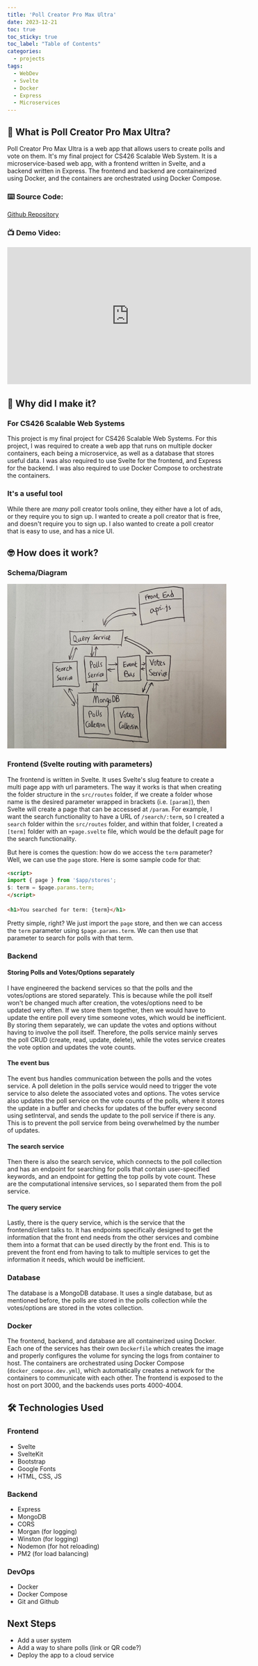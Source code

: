 ```yaml
---
title: 'Poll Creator Pro Max Ultra'
date: 2023-12-21
toc: true
toc_sticky: true
toc_label: "Table of Contents"
categories:
  - projects
tags:
  - WebDev
  - Svelte
  - Docker
  - Express
  - Microservices
---
```


## :thinking: What is Poll Creator Pro Max Ultra?

Poll Creator Pro Max Ultra is a web app that allows users to create polls and vote on them. It's my final project for CS426 Scalable Web System. It is a microservice-based web app, with a frontend written in Svelte, and a backend written in Express. The frontend and backend are containerized using Docker, and the containers are orchestrated using Docker Compose.

### :keyboard: Source Code:

[Github Repository](https://github.com/zzuo123/Poll-Creator-Pro-Max-Ultra)

### :tv: Demo Video:
<iframe width="560" height="315" src="https://www.youtube.com/embed/RUrfHlBX4GQ?si=-_EUXqqUiBqM8g8C" title="YouTube video player" frameborder="0" allow="accelerometer; autoplay; clipboard-write; encrypted-media; gyroscope; picture-in-picture; web-share" allowfullscreen></iframe>


## :thinking: Why did I make it?

### For CS426 Scalable Web Systems

This project is my final project for CS426 Scalable Web Systems. For this project, I was required to create a web app that runs on multiple docker containers, each being a microservice, as well as a database that stores useful data. I was also required to use Svelte for the frontend, and Express for the backend. I was also required to use Docker Compose to orchestrate the containers.

### It's a useful tool

While there are *many* poll creator tools online, they either have a lot of ads, or they require you to sign up. I wanted to create a poll creator that is free, and doesn't require you to sign up. I also wanted to create a poll creator that is easy to use, and has a nice UI.




## :nerd_face: How does it work?

### Schema/Diagram

![Design Diagram](/assets/images/blog_images/poll-creator/20231207_220144.jpg)

### Frontend (Svelte routing with parameters)

The frontend is written in Svelte. It uses Svelte's slug feature to create a multi page app with url parameters. The way it works is that when creating the folder structure in the `src/routes` folder, if we create a folder whose name is the desired parameter wrapped in brackets (i.e. `[param]`), then Svelte will create a page that can be accessed at `/param`. For example, I want the search functionality to have a URL of `/search/:term`, so I created a `search` folder within the `src/routes` folder, and within that folder, I created a `[term]` folder with an `+page.svelte` file, which would be the default page for the search functionality.

But here is comes the question: how do we access the `term` parameter? Well, we can use the `page` store. Here is some sample code for that:
    
```html
<script>
import { page } from '$app/stores';
$: term = $page.params.term;
</script>

<h1>You searched for term: {term}</h1>
```
Pretty simple, right? We just import the `page` store, and then we can access the `term` parameter using `$page.params.term`. We can then use that parameter to search for polls with that term.

### Backend

#### Storing Polls and Votes/Options separately

I have engineered the backend services so that the polls and the votes/options are stored separately. This is because while the poll itself won't be changed much after creation, the votes/options need to be updated very often. If we store them together, then we would have to update the entire poll every time someone votes, which would be inefficient. By storing them separately, we can update the votes and options without having to involve the poll itself. Therefore, the polls service mainly serves the poll CRUD (create, read, update, delete), while the votes service creates the vote option and updates the vote counts. 

#### The event bus

The event bus handles communication between the polls and the votes service. A poll deletion in the polls service would need to trigger the vote service to also delete the associated votes and options. The votes service also updates the poll service on the vote counts of the polls, where it stores the update in a buffer and checks for updates of the buffer every second using setInterval, and sends the update to the poll service if there is any. This is to prevent the poll service from being overwhelmed by the number of updates. 

#### The search service

Then there is also the search service, which connects to the poll collection and has an endpoint for searching for polls that contain user-specified keywords, and an endpoint for getting the top polls by vote count. These are the computational intensive services, so I separated them from the poll service.

#### The query service

Lastly, there is the query service, which is the service that the frontend/client talks to. It has endpoints specifically designed to get the information that the front end needs from the other services and combine them into a format that can be used directly by the front end. This is to prevent the front end from having to talk to multiple services to get the information it needs, which would be inefficient. 

### Database

The database is a MongoDB database. It uses a single database, but as mentioned before, the polls are stored in the polls collection while the votes/options are stored in the votes collection.

### Docker

The frontend, backend, and database are all containerized using Docker. Each one of the services has their own `Dockerfile` which creates the image and properly configures the volume for syncing the logs from container to host. The containers are orchestrated using Docker Compose (`docker_compose.dev.yml`), which automatically creates a network for the containers to communicate with each other. The frontend is exposed to the host on port 3000, and the backends uses ports 4000-4004. 


## :hammer_and_wrench: Technologies Used

### Frontend

- Svelte
- SvelteKit
- Bootstrap
- Google Fonts
- HTML, CSS, JS

### Backend

- Express
- MongoDB
- CORS
- Morgan (for logging)
- Winston (for logging)
- Nodemon (for hot reloading)
- PM2 (for load balancing)

### DevOps

- Docker
- Docker Compose
- Git and Github

## Next Steps

- Add a user system
- Add a way to share polls (link or QR code?)
- Deploy the app to a cloud service